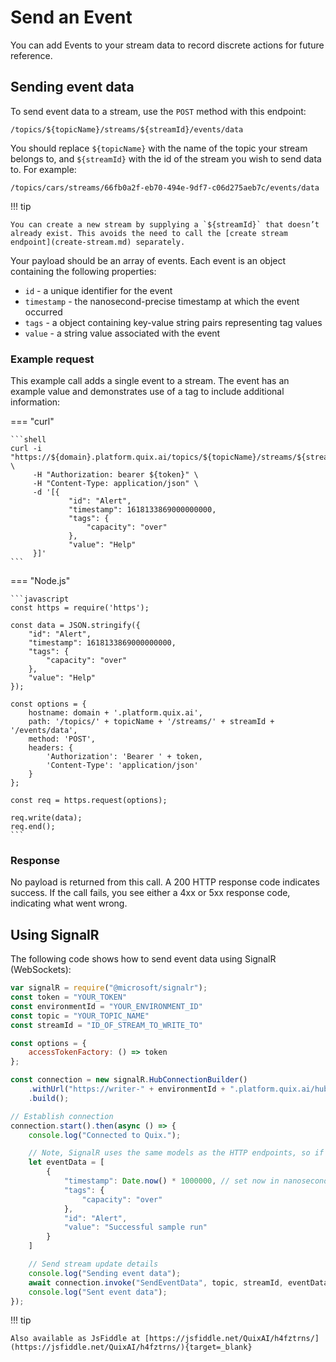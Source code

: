 # Send an Event

You can add Events to your stream data to record discrete actions for future reference.

## Sending event data

To send event data to a stream, use the `POST` method with this endpoint:

```
/topics/${topicName}/streams/${streamId}/events/data
```

You should replace `${topicName}` with the name of the topic your stream belongs to, and `${streamId}` with the id of the stream you wish to send data to. For example:

```
/topics/cars/streams/66fb0a2f-eb70-494e-9df7-c06d275aeb7c/events/data
```

!!! tip
	
	You can create a new stream by supplying a `${streamId}` that doesn’t already exist. This avoids the need to call the [create stream endpoint](create-stream.md) separately.

Your payload should be an array of events. Each event is an object containing the following properties:

* `id` - a unique identifier for the event
* `timestamp` - the nanosecond-precise timestamp at which the event occurred
* `tags` - a object containing key-value string pairs representing tag values
* `value` - a string value associated with the event

### Example request

This example call adds a single event to a stream. The event has an example value and demonstrates use of a tag to include additional information:

=== "curl"
    
    ```shell
    curl -i "https://${domain}.platform.quix.ai/topics/${topicName}/streams/${streamId}/events/data" \
         -H "Authorization: bearer ${token}" \
         -H "Content-Type: application/json" \
         -d '[{
                 "id": "Alert",
                 "timestamp": 1618133869000000000,
                 "tags": {
                     "capacity": "over"
                 },
                 "value": "Help"
         }]'
    ```

=== "Node.js"
    
    ```javascript
    const https = require('https');
    
    const data = JSON.stringify({
        "id": "Alert",
        "timestamp": 1618133869000000000,
        "tags": {
            "capacity": "over"
        },
        "value": "Help"
    });
    
    const options = {
        hostname: domain + '.platform.quix.ai',
        path: '/topics/' + topicName + '/streams/' + streamId + '/events/data',
        method: 'POST',
        headers: {
            'Authorization': 'Bearer ' + token,
            'Content-Type': 'application/json'
        }
    };
    
    const req = https.request(options);
    
    req.write(data);
    req.end();
    ```

### Response

No payload is returned from this call. A 200 HTTP response code indicates success. If the call fails, you see either a 4xx or 5xx response code, indicating what went wrong.

## Using SignalR

The following code shows how to send event data using SignalR (WebSockets):

```javascript
var signalR = require("@microsoft/signalr");
const token = "YOUR_TOKEN"
const environmentId = "YOUR_ENVIRONMENT_ID"
const topic = "YOUR_TOPIC_NAME"
const streamId = "ID_OF_STREAM_TO_WRITE_TO"

const options = {
    accessTokenFactory: () => token
};

const connection = new signalR.HubConnectionBuilder()
    .withUrl("https://writer-" + environmentId + ".platform.quix.ai/hub", options)
    .build();

// Establish connection
connection.start().then(async () => {
    console.log("Connected to Quix.");

    // Note, SignalR uses the same models as the HTTP endpoints, so if in doubt, check HTTP endpoint samples or Swagger for model.
    let eventData = [
        {
            "timestamp": Date.now() * 1000000, // set now in nanoseconds,
            "tags": {
                "capacity": "over"
            },
            "id": "Alert",
            "value": "Successful sample run"
        }
    ]

    // Send stream update details
    console.log("Sending event data");
    await connection.invoke("SendEventData", topic, streamId, eventData);
    console.log("Sent event data");
});
```

!!! tip

	Also available as JsFiddle at [https://jsfiddle.net/QuixAI/h4fztrns/](https://jsfiddle.net/QuixAI/h4fztrns/){target=_blank}